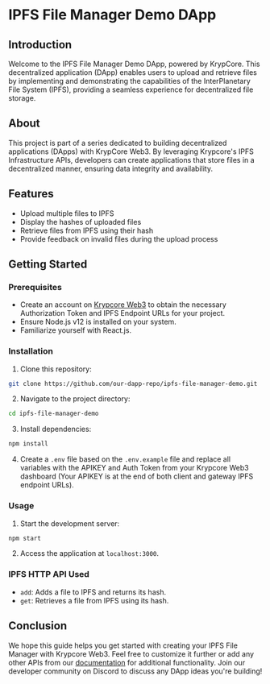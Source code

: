 # IPFS File Manager Demo DApp

## Introduction

Welcome to the IPFS File Manager Demo DApp, powered by KrypCore. This decentralized application (DApp) enables users to upload and retrieve files by implementing and demonstrating the capabilities of the InterPlanetary File System (IPFS), providing a seamless experience for decentralized file storage.

## About

This project is part of a series dedicated to building decentralized applications (DApps) with KrypCore Web3. By leveraging Krypcore's IPFS Infrastructure APIs, developers can create applications that store files in a decentralized manner, ensuring data integrity and availability.

## Features

- Upload multiple files to IPFS
- Display the hashes of uploaded files
- Retrieve files from IPFS using their hash
- Provide feedback on invalid files during the upload process

## Getting Started

### Prerequisites

- Create an account on [Krypcore Web3](https://www.krypcore.com/) to obtain the necessary Authorization Token and IPFS Endpoint URLs for your project.
- Ensure Node.js v12 is installed on your system.
- Familiarize yourself with React.js.

### Installation

1. Clone this repository:

```bash
git clone https://github.com/our-dapp-repo/ipfs-file-manager-demo.git
```


2. Navigate to the project directory:

```bash
cd ipfs-file-manager-demo
```


3. Install dependencies:

```bash
npm install
```


4. Create a `.env` file based on the `.env.example` file and replace all variables with the APIKEY and Auth Token from your Krypcore Web3 dashboard (Your APIKEY is at the end of both client and gateway IPFS endpoint URLs).

### Usage

1. Start the development server:

```bash
npm start
```


2. Access the application at `localhost:3000`.

### IPFS HTTP API Used

- `add`: Adds a file to IPFS and returns its hash.
- `get`: Retrieves a file from IPFS using its hash.

## Conclusion

We hope this guide helps you get started with creating your IPFS File Manager with Krypcore Web3. Feel free to customize it further or add any other APIs from our [documentation](https://docs.krypcore.com/dev-docs/api-reference/infrastructure-apis/ipfs-http-client-apis/http-api-methods) for additional functionality. Join our developer community on Discord to discuss any DApp ideas you're building!
